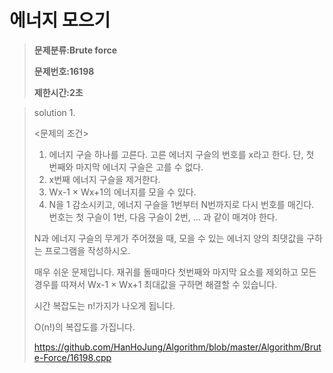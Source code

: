 # 에너지 모으기

> **문제분류:Brute force**
>
> **문제번호:16198**
>
> **제한시간:2초**

> solution 1.
>
> 
>
> <문제의 조건>
>
> 1. 에너지 구슬 하나를 고른다. 고른 에너지 구슬의 번호를 x라고 한다. 단, 첫 번째와 마지막 에너지 구슬은 고를 수 없다.
> 2. x번째 에너지 구슬을 제거한다.
> 3. Wx-1 × Wx+1의 에너지를 모을 수 있다.
> 4. N을 1 감소시키고, 에너지 구슬을 1번부터 N번까지로 다시 번호를 매긴다. 번호는 첫 구슬이 1번, 다음 구슬이 2번, ... 과 같이 매겨야 한다.
>
> N과 에너지 구슬의 무게가 주어졌을 때, 모을 수 있는 에너지 양의 최댓값을 구하는 프로그램을 작성하시오.
>
> 
>
> 매우 쉬운 문제입니다. 재귀를 돌때마다 첫번째와 마지막 요소를 제외하고 모든 경우를 따져서 Wx-1 × Wx+1 최대값을 구하면 해결할 수 있습니다.
>
> 시간 복잡도는 n!가지가 나오게 됩니다.
>
> O(n!)의 복잡도를 가집니다.
>
> https://github.com/HanHoJung/Algorithm/blob/master/Algorithm/Brute-Force/16198.cpp












